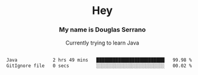 <h1 align="center">Hey </h1>
<h3 align="center">My name is Douglas Serrano</h3>
<p align="center">Currently trying to learn Java
<h2> </h2>

<!--START_SECTION:waka-->

```txt
Java             2 hrs 49 mins   █████████████████████████   99.98 %
GitIgnore file   0 secs          ░░░░░░░░░░░░░░░░░░░░░░░░░   00.02 %
```

<!--END_SECTION:waka-->
